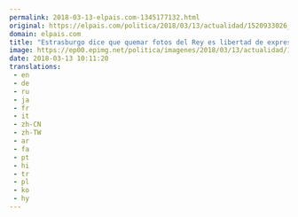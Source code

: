 ```yaml
---
permalink: 2018-03-13-elpais.com-1345177132.html
original: https://elpais.com/politica/2018/03/13/actualidad/1520933026_224065.html#?ref=rss&format=simple&link=link
domain: elpais.com
title: "Estrasburgo dice que quemar fotos del Rey es libertad de expresión"
image: https://ep00.epimg.net/politica/imagenes/2018/03/13/actualidad/1520933026_224065_1520933507_rrss_normal.jpg
date: 2018-03-13 10:11:20
translations: 
 - en
 - de
 - ru
 - ja
 - fr
 - it
 - zh-CN
 - zh-TW
 - ar
 - fa
 - pt
 - hi
 - tr
 - pl
 - ko
 - hy
---
```


